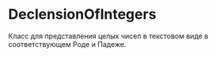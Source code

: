 # DeclensionOfIntegers
Класс для представления целых чисел в текстовом виде в соответствующем Роде и Падеже.
